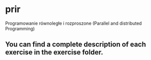 # prir
Programowanie równoległe i rozproszone (Parallel and distributed Programming)

## You can find a complete description of each exercise in the exercise folder.
